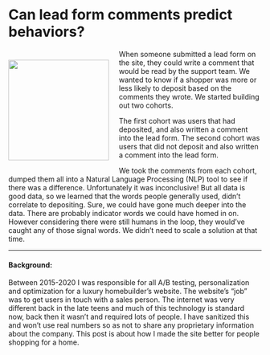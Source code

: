 # Can lead form comments predict behaviors?

<img src="https://lh3.googleusercontent.com/drive-viewer/AEYmBYQOIB_lvOgpKvrlFGQzsJ97RxM2Wwt3yMf1_d-lu4axSh1QW5m0yXSr_I_Urh_SOKrxZtPXYAadwqdc2f9nXaRI9T_dmQ=w2918-h1764" height="200" align="left"> 

When someone submitted a lead form on the site, they could write a comment that would be read by the support team. We wanted to know if a shopper was more or less likely to deposit based on the comments they wrote. We started building out two cohorts.

The first cohort was users that had deposited, and also written a comment into the lead form. The second cohort was users that did not deposit and also written a comment into the lead form.

We took the comments from each cohort, dumped them all into a Natural Language Processing (NLP) tool to see if there was a difference. Unfortunately it was inconclusive! But all data is good data, so we learned that the words people generally used, didn’t correlate to depositing. Sure, we could have gone much deeper into the data. There are probably indicator words we could have homed in on. However considering there were still humans in the loop, they would’ve caught any of those signal words. We didn’t need to scale a solution at that time.

---
#### Background:
Between 2015-2020 I was responsible for all A/B testing, personalization and optimization for a luxury homebuilder’s website. The website’s “job” was to get users in touch with a sales person. The internet was very different back in the late teens and much of this technology is standard now, back then it wasn’t and required lots of people. I have sanitized this and won’t use real numbers so as not to share any proprietary information about the company. This post is about how I made the site better for people shopping for a home.

<style>
    img {
        margin: 20px 20px 20px 0;
        height: 200px;
    }
</style>